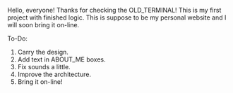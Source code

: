 Hello, everyone! Thanks for checking the OLD_TERMINAL!
This is my first project with finished logic. This is suppose to be my personal website and I will soon bring it on-line.

To-Do:
1. Carry the design.
2. Add text in ABOUT_ME boxes.
3. Fix sounds a little.
4. Improve the architecture.
5. Bring it on-line!
